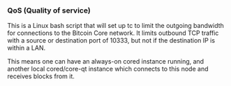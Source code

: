 ### QoS (Quality of service) ###

This is a Linux bash script that will set up tc to limit the outgoing bandwidth for connections to the Bitcoin Core network. It limits outbound TCP traffic with a source or destination port of 10333, but not if the destination IP is within a LAN.

This means one can have an always-on cored instance running, and another local cored/core-qt instance which connects to this node and receives blocks from it.
